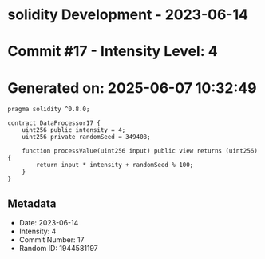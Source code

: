 ﻿# solidity Development - 2023-06-14
# Commit #17 - Intensity Level: 4
# Generated on: 2025-06-07 10:32:49
```solidity
pragma solidity ^0.8.0;

contract DataProcessor17 {
    uint256 public intensity = 4;
    uint256 private randomSeed = 349408;

    function processValue(uint256 input) public view returns (uint256) {
        return input * intensity + randomSeed % 100;
    }
}
```
## Metadata
- Date: 2023-06-14
- Intensity: 4
- Commit Number: 17
- Random ID: 1944581197
